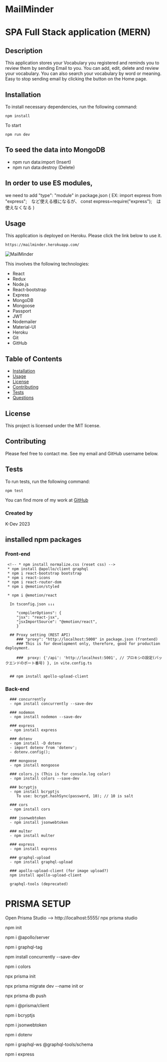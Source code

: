 # MailMinder

# SPA Full Stack application (MERN)

## Description
   This application stores your Vocabulary you registered and reminds you to review them by sending Email to you. You can add, edit, delete and review your vocabulary. You can also search your vocabulary by word or meaning.
   Easy to stop sending email by clicking the button on the Home page.


## Installation
   To install necessary dependencies, run the following command:
   ```
   npm install
   ```
   To start
   ```
   npm run dev
   ```


## To seed the data into MongoDB
  * npm run data:import (Insert)
  * npm run data:destroy (Delete)

## In order to use ES modules, 
we need to add "type": "module" in package.json
  ( EX: import express from "express";　など使える様になるが、
  const express=require("express");　は使えなくなる )

## Usage
   This application is deployed on Heroku. Please click the link below to use it.
   ```
   https://mailminder.herokuapp.com/
   ```
   ![MailMinder](./client/public/images/RemindYou.png)


   This involves the following technologies:
   * React
   * Redux
   * Node.js
   * React-bootstrap
   * Express
   * MongoDB
   * Mongoose
   * Passport
   * JWT
   * Nodemailer
   * Material-UI
   * Heroku
   * Git
   * GitHub


## Table of Contents
   * [Installation](#installation)
   * [Usage](#usage)
   * [License](#license)
   * [Contributing](#contributing)
   * [Tests](#tests)
   * [Questions](#questions)

## License
   This project is licensed under the MIT license.

## Contributing
   Please feel free to contact me. See my email and GitHub username below.

## Tests
   To run tests, run the following command:
   ```
   npm test
   ```
<!-- ## Questions
   If you have any questions about the repo, open an issue or contact me directly at <a href="mailto:      "> -->


   You can find more of my work at [GitHub]( )

### Created by 
   K-Dev 2023

## installed npm packages

   ### Front-end
     <!-- * npm install normalize.css (reset css) -->
     * npm install @apollo/client graphql  
     * npm i react-bootstrap bootstrap
     * npm i react-icons
     * npm i react-router-dom
     * npm i @emotion/styled

     * npm i @emotion/react
     
      In tsconfig.json ↓↓↓

         "compilerOptions": {
         "jsx": "react-jsx",
         "jsxImportSource": "@emotion/react",
         }

      ## Proxy setting (REST API)
         ### "proxy": "http://localhost:5000" in package.json (frontend)
         ### This is for development only, therefore, good for production deployment.

         ###  proxy: {'/api': 'http://localhost:5001', // プロキシの設定(バックエンドのポート番号) }, in vite.config.ts
         

      ## npm install apollo-upload-client



   ### Back-end
      ### concurrently
      - npm install concurrently --save-dev

      ### nodemon
      - npm install nodemon --save-dev

      ### express
      - npm install express

      ### dotenv
      - npm install -D dotenv
      - import dotenv from 'dotenv';
      - dotenv.config();

      ### mongoose
      - npm install mongoose

      ### colors.js (This is for console.log color)
      - npm install colors --save-dev

      ### bcryptjs
      - npm install bcryptjs
         To use: bcrypt.hashSync(password, 10); // 10 is salt

      ### cors
      - npm install cors

      ### jsonwebtoken
      - npm install jsonwebtoken

      ### multer
      - npm install multer

      ### express
      - npm install express

      ### graphql-upload
      - npm install graphql-upload

      ### apollo-upload-client (for image upload?)
      npm install apollo-upload-client

      graphql-tools (deprecated)
         

# PRISMA SETUP
Open Prisma Studio -->  http://localhost:5555/
   npx prisma studio

<!-- 一番初め -->
npm init    

npm i @apollo/server

npm i graphql-tag


npm install concurrently --save-dev

npm i colors

 
<!-- Repo から Clone してきた場合これをしないと run dev できない -->
npx prisma init

<!-- Migrate to MySQL DB -->
npx prisma migrate dev --name init 
or 
<!-- 何か schema.prismaを変更の度に実行しないといけない -->
npx prisma db push


<!-- Generate Prisma Client -->
npm i @prisma/client

<!-- Hash password -->
npm i bcryptjs

<!-- トークン -->
npm i jsonwebtoken

npm i dotenv


<!-- npm i apollo-server-express (Deprecated) -->

npm i graphql-ws @graphql-tools/schema

npm i express








